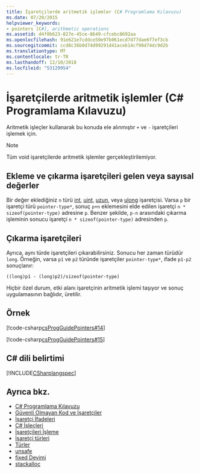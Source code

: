 ```yaml
---
title: İşaretçilerde aritmetik işlemler (C# Programlama Kılavuzu)
ms.date: 07/20/2015
helpviewer_keywords:
- pointers [C#], arithmetic operations
ms.assetid: d4f0b623-827e-45ce-8649-cfcebc8692aa
ms.openlocfilehash: 91e621e7cddce50e97b061ecd7d77dae6f7ef3cb
ms.sourcegitcommit: ccd8c36b0d74d99291d41aceb14cf98d74dc9d2b
ms.translationtype: MT
ms.contentlocale: tr-TR
ms.lasthandoff: 12/10/2018
ms.locfileid: "53129954"
---
```

# <a name="arithmetic-operations-on-pointers-c-programming-guide"></a>İşaretçilerde aritmetik işlemler (C# Programlama Kılavuzu)
Aritmetik işleçler kullanarak bu konuda ele alınmıştır `+` ve `-` işaretçileri işlemek için.  
  
> [!NOTE]
>  Tüm void işaretçilerde aritmetik işlemler gerçekleştirilemiyor.  
  
## <a name="adding-and-subtracting-numeric-values-to-or-from-pointers"></a>Ekleme ve çıkarma işaretçileri gelen veya sayısal değerler  
 Bir değer eklediğiniz `n` türü [int](../../../csharp/language-reference/keywords/int.md), [uint](../../../csharp/language-reference/keywords/uint.md), [uzun](../../../csharp/language-reference/keywords/long.md), veya [ulong](../../../csharp/language-reference/keywords/ulong.md) işaretçisi. Varsa `p` bir işaretçi türü `pointer-type*`, sonuç `p+n` eklemesini elde edilen işaretçi `n * sizeof(pointer-type)` adresine `p`. Benzer şekilde, `p-n` arasındaki çıkarma işleminin sonucu işaretçi `n * sizeof(pointer-type)` adresinden `p`.  
  
## <a name="subtracting-pointers"></a>Çıkarma işaretçileri  
 Ayrıca, aynı türde işaretçileri çıkarabilirsiniz. Sonucu her zaman türüdür `long`. Örneğin, varsa `p1` ve `p2` türünde işaretçiler `pointer-type*`, ifade `p1-p2` sonuçlanır:  
  
 `((long)p1 - (long)p2)/sizeof(pointer-type)`  
  
 Hiçbir özel durum, etki alanı işaretçinin aritmetik işlemi taşıyor ve sonuç uygulamasının bağlıdır, üretilir.  
  
## <a name="example"></a>Örnek  
 [!code-csharp[csProgGuidePointers#14](../../../csharp/programming-guide/unsafe-code-pointers/codesnippet/CSharp/arithmetic-operations-on-pointers_1.cs)]  
  
 [!code-csharp[csProgGuidePointers#15](../../../csharp/programming-guide/unsafe-code-pointers/codesnippet/CSharp/arithmetic-operations-on-pointers_2.cs)]  
  
## <a name="c-language-specification"></a>C# dili belirtimi  
 [!INCLUDE[CSharplangspec](~/includes/csharplangspec-md.md)]  
  
## <a name="see-also"></a>Ayrıca bkz.

- [C# Programlama Kılavuzu](../../../csharp/programming-guide/index.md)  
- [Güvenli Olmayan Kod ve İşaretçiler](../../../csharp/programming-guide/unsafe-code-pointers/index.md)  
- [İşaretçi İfadeleri](../../../csharp/programming-guide/unsafe-code-pointers/pointer-expressions.md)  
- [C# İşleçleri](../../../csharp/language-reference/operators/index.md)  
- [İşaretçileri İşleme](../../../csharp/programming-guide/unsafe-code-pointers/manipulating-pointers.md)  
- [İşaretçi türleri](../../../csharp/programming-guide/unsafe-code-pointers/pointer-types.md)  
- [Türler](../../../csharp/language-reference/keywords/types.md)  
- [unsafe](../../../csharp/language-reference/keywords/unsafe.md)  
- [fixed Deyimi](../../../csharp/language-reference/keywords/fixed-statement.md)  
- [stackalloc](../../../csharp/language-reference/keywords/stackalloc.md)
